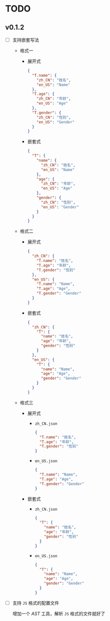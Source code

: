 # TODO

## v0.1.2

- [ ] 支持嵌套写法

  - 格式一

    - 展开式

      ```json
      {
        "T.name": {
          "zh_CN": "姓名",
          "en_US": "Name"
        },
        "T.age": {
          "zh_CN": "年龄",
          "en_US": "Age"
        },
        "T.gender": {
          "zh_CN": "性别",
          "en_US": "Gender"
        }
      }
      ```

    - 嵌套式

      ```json
      {
        "T": {
          "name": {
            "zh_CN": "姓名",
            "en_US": "Name"
          },
          "age": {
            "zh_CN": "年龄",
            "en_US": "Age"
          },
          "gender": {
            "zh_CN": "性别",
            "en_US": "Gender"
          }
        }
      }
      ```

  - 格式二

    - 展开式

      ```json
      {
        "zh_CN": {
          "T.name": "姓名",
          "T.age": "年龄",
          "T.gender": "性别"
        },
        "en_US": {
          "T.name": "Name",
          "T.age": "Age",
          "T.gender": "Gender"
        }
      }
      ```

    - 嵌套式

      ```json
      {
        "zh_CN": {
          "T": {
            "name": "姓名",
            "age": "年龄",
            "gender": "性别"
          }
        },
        "en_US": {
          "T": {
            "name": "Name",
            "age": "Age",
            "gender": "Gender"
          }
        }
      }
      ```

  - 格式三

    - 展开式

      - `zh_CN.json`

        ```json
        {
          "T.name": "姓名",
          "T.age": "年龄",
          "T.gender": "性别"
        }
        ```

      - `en_US.json`

        ```json
        {
          "T.name": "Name",
          "T.age": "Age",
          "T.gender": "Gender"
        }
        ```

    - 嵌套式

      - `zh_CN.json`

        ```json
        {
          "T": {
            "name": "姓名",
            "age": "年龄",
            "gender": "性别"
          }
        }
        ```

      - `en_US.json`

        ```json
        {
          "T": {
            "name": "Name",
            "age": "Age",
            "gender": "Gender"
          }
        }
        ```

- [ ] 支持 `JS` 格式的配置文件

  增加一个 _AST_ 工具，解析 `JS` 格式的文件就好了
